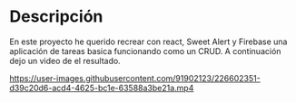 # Descripción 

En este proyecto he querido recrear con react, Sweet Alert y Firebase una aplicación de tareas basica funcionando como un CRUD.
A continuación dejo un video de el resultado.



https://user-images.githubusercontent.com/91902123/226602351-d39c20d6-acd4-4625-bc1e-63588a3be21a.mp4


